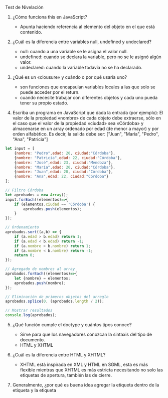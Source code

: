 
Test de Nivelación
1. ¿Cómo funciona this en JavaScript?
    * Apunta haciendo referencia al elemento del objeto en el que está contenido.

2. ¿Cuál es la diferencia entre variables null, undefined y undeclared?
    * null: cuando a una variable se le asigna el valor null.
    * undefined: cuando se declara la variable, pero no se le asignó algún valor.
    * undeclared: cuando la variable todavía no se ha declarado.

3. ¿Qué es un «clousure» y cuándo o por qué usaría uno?
    * son funciones que encapsulan variables locales a las que solo se puede acceder por el return.
    * cuando necesite trabajar con diferentes objetos y cada uno pueda tener su propio estado.

4. Escriba un programa en JavaScript que dada la entrada (por ejemplo):
El valor de la propiedad «nombre» de cada objeto debe extraerse, sólo en el caso que el
valor de la propiedad «ciudad» sea «Córdoba» y almacenarse en un array ordenado por
edad (de menor a mayor) y por orden alfabético.
Es decir, la salida debe ser:
["Juan", "María", "Pedro", "Ana", "Patricia"]
```javascript
let input = [
    {nombre: "Pedro",edad: 20, ciudad:"Córdoba"},
    {nombre: "Patricia",edad: 22, ciudad:"Córdoba"},
    {nombre: "José",edad: 23, ciudad:"Mendoza"},
    {nombre: "María",edad: 20, ciudad:"Córdoba"},
    {nombre: "Juan",edad: 20, ciudad:"Córdoba"},
    {nombre: "Ana",edad: 22, ciudad:"Córdoba"}
];

// Filtro Córdoba
let aprobados = new Array();
input.forEach((elementos)=>{
    if (elementos.ciudad == 'Córdoba') {
        aprobados.push(elementos);
    }
});

// Ordenamiento
aprobados.sort((a,b) => {
    if (a.edad > b.edad) return 1;
    if (a.edad < b.edad) return -1;
    if (a.nombre > b.nombre) return 1;   
    if (a.nombre < b.nombre) return -1;  
    return 0;
}); 

// Agregado de nombres al array
aprobados.forEach((elementos)=>{
    let {nombre} = elementos;
    aprobados.push(nombre);    
}); 

// Eliminación de primeros objetos del arreglo
aprobados.splice(0, (aprobados.length / 2));

// Mostrar resultados
console.log(aprobados);
```


5. ¿Qué función cumple el doctype y cuántos tipos conoce?
    * Sirve para que los navegadores conozcan la sintaxis del tipo de documento.
    * HTML y XHTML

6. ¿Cuál es la diferencia entre HTML y XHTML?
    * XHTML está inspirada en XML y HTML en SGML, esta es más flexible mientras que XHTML es más estricta necesitando no solo las etiquetas de apertura, también las de cierre.

7. Generalmente, ¿por qué es buena idea agregar la etiqueta <link> dentro de la etiqueta <head> y la etiqueta <script> justo antes de cerrar la etiqueta <body>?
    * <link> Para que cargue los estilos al cargar el html.
    * <script> muchas veces el código js es pesado, por loque demoraría la carga de la web si lo ponemos arriba, por eso se acostumbra ponerlo al final.
 

8. Cree una página con dos preguntas propias. Su encuesta debe primero recopilar los datos personales de los participantes (nombre, dirección, sexo, fecha de nacimiento, una
contraseña, etc.) seguida de cuatro preguntas para responder. Se valora la variedad de
elementos usados en la página. Use CSS para mejorar el aspecto de su formulario.
9. ¿Cuál es la diferencia entre clases e identificadores en CSS?
    * El id se puede usar una vez y las clases todas las que quieramos en el mismo documento, a la vez al aplicar estilos id y class al mismo elemento se aplicarán los otorgados por el ID ya que son más importantes, también un elemento puede tener varias clases, pero  un solo id
10. ¿Cuál es la diferencia entre las posiciones relative, fixed, absolute y static para un elemento dado?
    * relative: nos permite posicionar un elemento y despues moverlo desde su lugar original.
    * fixed:  nos permite posicionar un elemento en donde su posicion respecto a la pantalla del usuario siempre va a ser la misma.
    * absolute: nos permite posicionar un elemento respecto a su contenedor y el resto de elementos ignoran la nueva posicion.
    * static: posicionamiento por defecto con el que los navegadores acomodan los elementos.